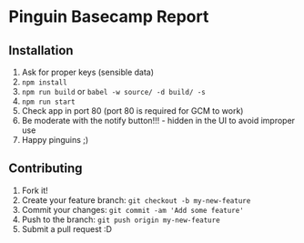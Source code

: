 # Pinguin Basecamp Report

## Installation

1. Ask for proper keys (sensible data)
2. `npm install`
3. `npm run build` or `babel -w source/ -d build/ -s`
4. `npm run start`
5. Check app in port 80 (port 80 is required for GCM to work)
7. Be moderate with the notify button!!! - hidden in the UI to avoid improper use
6. Happy pinguins ;)


## Contributing
1. Fork it!
2. Create your feature branch: `git checkout -b my-new-feature`
3. Commit your changes: `git commit -am 'Add some feature'`
4. Push to the branch: `git push origin my-new-feature`
5. Submit a pull request :D
